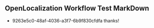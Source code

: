 ## OpenLocalization Workflow Test MarkDown
* 9263e5c0-48af-4036-a3f7-6b9f830cfdfa thanks!

<!--HONumber=Sep16_HO1-->


